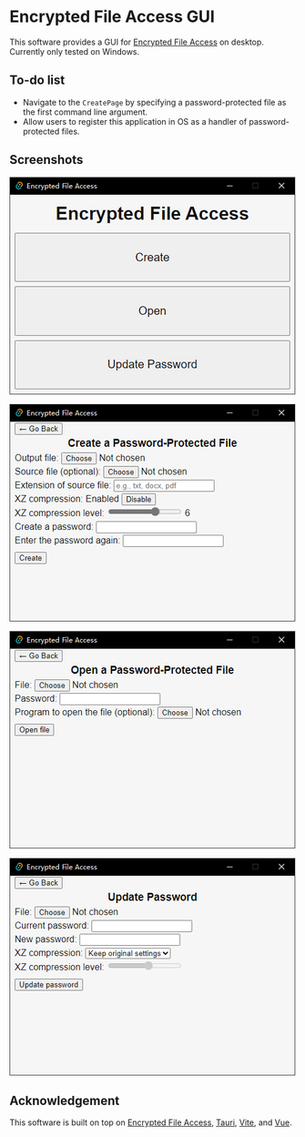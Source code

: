 # Encrypted File Access GUI

This software provides a GUI for [Encrypted File Access](https://github.com/ccyuen1/encrypted-file-access) on desktop. Currently only tested on Windows.

## To-do list

- Navigate to the `CreatePage` by specifying a password-protected file as the first command line argument.
- Allow users to register this application in OS as a handler of password-protected files.

## Screenshots

![](./screenshots/MenuPage.png)

![](./screenshots/CreatePage.png)

![](./screenshots/OpenPage.png)

![](./screenshots/UpdatePasswordPage.png)

## Acknowledgement

This software is built on top on [Encrypted File Access](https://github.com/ccyuen1/encrypted-file-access), [Tauri](https://tauri.app), [Vite](https://vitejs.dev), and [Vue](https://vuejs.org).
